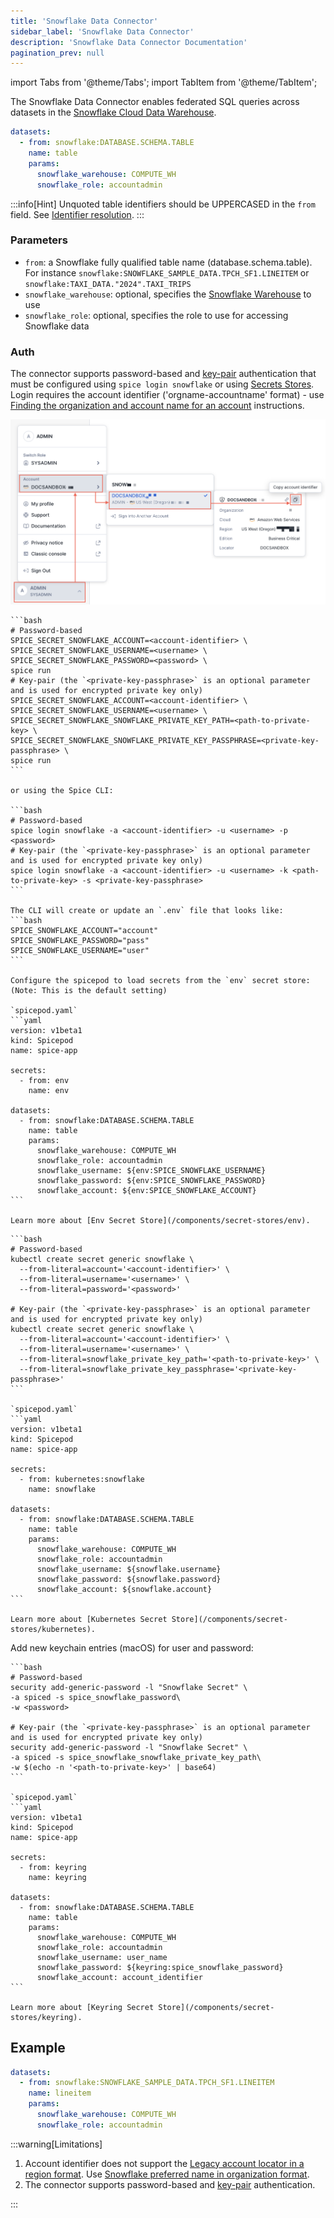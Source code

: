 ```yaml
---
title: 'Snowflake Data Connector'
sidebar_label: 'Snowflake Data Connector'
description: 'Snowflake Data Connector Documentation'
pagination_prev: null
---
```


import Tabs from '@theme/Tabs';
import TabItem from '@theme/TabItem';

The Snowflake Data Connector enables federated SQL queries across datasets in the [Snowflake Cloud Data Warehouse](https://www.snowflake.com/).

```yaml
datasets:
  - from: snowflake:DATABASE.SCHEMA.TABLE
    name: table
    params:
      snowflake_warehouse: COMPUTE_WH
      snowflake_role: accountadmin
```

:::info[Hint]
Unquoted table identifiers should be UPPERCASED in the `from` field. See [Identifier resolution](https://docs.snowflake.com/en/sql-reference/identifiers-syntax#label-identifier-casing).
:::

### Parameters

- `from`: a Snowflake fully qualified table name (database.schema.table). For instance `snowflake:SNOWFLAKE_SAMPLE_DATA.TPCH_SF1.LINEITEM` or `snowflake:TAXI_DATA."2024".TAXI_TRIPS`
- `snowflake_warehouse`: optional, specifies the [Snowflake Warehouse](https://docs.snowflake.com/en/user-guide/warehouses-tasks) to use
- `snowflake_role`: optional, specifies the role to use for accessing Snowflake data

### Auth

The connector supports password-based and [key-pair](https://docs.snowflake.com/en/user-guide/key-pair-auth) authentication that must be configured using `spice login snowflake` or using [Secrets Stores](/components/secret-stores). Login requires the account identifier ('orgname-accountname' format) - use [Finding the organization and account name for an account](https://docs.snowflake.com/en/user-guide/admin-account-identifier#finding-the-organization-and-account-name-for-an-account) instructions.

<img width="800" src="/img/snowflake/ui-snowsight-account-identifier.png" />

<Tabs>
  <TabItem value="env" label="Env">

    ```bash
    # Password-based
    SPICE_SECRET_SNOWFLAKE_ACCOUNT=<account-identifier> \
    SPICE_SECRET_SNOWFLAKE_USERNAME=<username> \
    SPICE_SECRET_SNOWFLAKE_PASSWORD=<password> \
    spice run
    # Key-pair (the `<private-key-passphrase>` is an optional parameter and is used for encrypted private key only)
    SPICE_SECRET_SNOWFLAKE_ACCOUNT=<account-identifier> \
    SPICE_SECRET_SNOWFLAKE_USERNAME=<username> \
    SPICE_SECRET_SNOWFLAKE_SNOWFLAKE_PRIVATE_KEY_PATH=<path-to-private-key> \
    SPICE_SECRET_SNOWFLAKE_SNOWFLAKE_PRIVATE_KEY_PASSPHRASE=<private-key-passphrase> \
    spice run
    ```

    or using the Spice CLI:

    ```bash
    # Password-based
    spice login snowflake -a <account-identifier> -u <username> -p <password>
    # Key-pair (the `<private-key-passphrase>` is an optional parameter and is used for encrypted private key only)
    spice login snowflake -a <account-identifier> -u <username> -k <path-to-private-key> -s <private-key-passphrase>
    ```

    The CLI will create or update an `.env` file that looks like:
    ```bash
    SPICE_SNOWFLAKE_ACCOUNT="account"
    SPICE_SNOWFLAKE_PASSWORD="pass"
    SPICE_SNOWFLAKE_USERNAME="user"
    ```

    Configure the spicepod to load secrets from the `env` secret store: (Note: This is the default setting)

    `spicepod.yaml`
    ```yaml
    version: v1beta1
    kind: Spicepod
    name: spice-app

    secrets:
      - from: env
        name: env

    datasets:
      - from: snowflake:DATABASE.SCHEMA.TABLE
        name: table
        params:
          snowflake_warehouse: COMPUTE_WH
          snowflake_role: accountadmin
          snowflake_username: ${env:SPICE_SNOWFLAKE_USERNAME}
          snowflake_password: ${env:SPICE_SNOWFLAKE_PASSWORD}
          snowflake_account: ${env:SPICE_SNOWFLAKE_ACCOUNT}
    ```

    Learn more about [Env Secret Store](/components/secret-stores/env).

  </TabItem>
  <TabItem value="k8s" label="Kubernetes">
  
    ```bash
    # Password-based
    kubectl create secret generic snowflake \
      --from-literal=account='<account-identifier>' \
      --from-literal=username='<username>' \
      --from-literal=password='<password>'

    # Key-pair (the `<private-key-passphrase>` is an optional parameter and is used for encrypted private key only)
    kubectl create secret generic snowflake \
      --from-literal=account='<account-identifier>' \
      --from-literal=username='<username>' \
      --from-literal=snowflake_private_key_path='<path-to-private-key>' \
      --from-literal=snowflake_private_key_passphrase='<private-key-passphrase>'
    ```

    `spicepod.yaml`
    ```yaml
    version: v1beta1
    kind: Spicepod
    name: spice-app

    secrets:
      - from: kubernetes:snowflake
        name: snowflake

    datasets:
      - from: snowflake:DATABASE.SCHEMA.TABLE
        name: table
        params:
          snowflake_warehouse: COMPUTE_WH
          snowflake_role: accountadmin
          snowflake_username: ${snowflake.username}
          snowflake_password: ${snowflake.password}
          snowflake_account: ${snowflake.account}
    ```

    Learn more about [Kubernetes Secret Store](/components/secret-stores/kubernetes).

  </TabItem>
  <TabItem value="keyring" label="Keyring">
    Add new keychain entries (macOS) for user and password:

    ```bash
    # Password-based
    security add-generic-password -l "Snowflake Secret" \
    -a spiced -s spice_snowflake_password\
    -w <password>

    # Key-pair (the `<private-key-passphrase>` is an optional parameter and is used for encrypted private key only)
    security add-generic-password -l "Snowflake Secret" \
    -a spiced -s spice_snowflake_snowflake_private_key_path\
    -w $(echo -n '<path-to-private-key>' | base64)
    ```

    `spicepod.yaml`
    ```yaml
    version: v1beta1
    kind: Spicepod
    name: spice-app

    secrets:
      - from: keyring
        name: keyring

    datasets:
      - from: snowflake:DATABASE.SCHEMA.TABLE
        name: table
        params:
          snowflake_warehouse: COMPUTE_WH
          snowflake_role: accountadmin
          snowflake_username: user_name
          snowflake_password: ${keyring:spice_snowflake_password}
          snowflake_account: account_identifier
    ```

    Learn more about [Keyring Secret Store](/components/secret-stores/keyring).

  </TabItem>
</Tabs>

## Example

```yaml
datasets:
  - from: snowflake:SNOWFLAKE_SAMPLE_DATA.TPCH_SF1.LINEITEM
    name: lineitem
    params:
      snowflake_warehouse: COMPUTE_WH
      snowflake_role: accountadmin
```

:::warning[Limitations]

1. Account identifier does not support the [Legacy account locator in a region format](https://docs.snowflake.com/en/user-guide/admin-account-identifier#format-2-legacy-account-locator-in-a-region). Use [Snowflake preferred name in organization format](https://docs.snowflake.com/en/user-guide/admin-account-identifier#format-1-preferred-account-name-in-your-organization).
1. The connector supports password-based and [key-pair](https://docs.snowflake.com/en/user-guide/key-pair-auth) authentication.

:::
